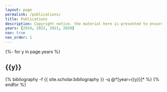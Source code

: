 ```yaml
---
layout: page
permalink: /publications/
title: Publications
description: Copyright notice. the material here is presented to ensure timely dissemination of scholarly and technical work. Copyright and all rights therein are retained by authors or by other copyright holders. All persons using this information are expected to adhere to the terms and constraints by author’s copyright. These works may not be reposted without the explicit permission of the copyright holder.
years: [2024, 2022, 2021, 2020]
nav: true
nav_order: 1
---
```

<!-- _pages/publications.md -->
<div class="publications">

{%- for y in page.years %}
  <h2 class="year">{{y}}</h2>
  {% bibliography -f {{ site.scholar.bibliography }} -q @*[year={{y}}]* %}
{% endfor %}

</div>
